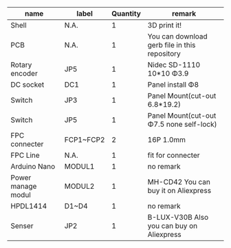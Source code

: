 name|label|Quantity|remark
-|-|-|-
Shell|N.A.|1|3D print it!
PCB|N.A.|1|You can download gerb file in this repository
Rotary encoder|JP5|1|Nidec SD-1110 10*10 Φ3.9
DC socket|DC1|1|Panel install Φ8
Switch|JP3|1|Panel Mount(cut-out 6.8*19.2)
Switch|JP5|1|Panel Mount(cut-out Φ7.5 none self-lock)
FPC connecter|FCP1~FCP2|2|16P 1.0mm
FPC Line|N.A.|1|fit for connecter
Arduino Nano|MODUL1|1|no remark
Power manage modul|MODUL2|1|MH-CD42 You can buy it on Aliexpress
HPDL1414|D1~D4|1|no remark
Senser|JP2|1|B-LUX-V30B Also you can buy on Aliexpress
